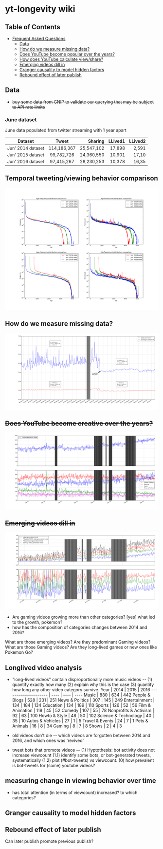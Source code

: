 # yt-longevity wiki

## Table of Contents

  * [Frequent Asked Questions](#yt-longevity-wiki)
    * [Data](#data)
    * [How do we measure missing data?](#)
    * [Does YouTube become popular over the years?](#)
    * [How does YouTube calculate view/share?](#)
    * [Emerging videos dill in](#)
    * [Granger causality to model hidden factors](#)
    * [Rebound effect of later publish](#)

## Data

* ~~buy some data from GNIP to validate our querying that may be subject to API rate limits~~

### June dataset

June data populated from twitter streaming with 1 year apart

| Dataset           | Tweet       | Sharing    | LLived1 | LLived2|
| ----------------- |:-----------:| ----------:| -------:| ------:|
| Jun' 2014 dataset | 114,186,367 | 25,547,102 | 17,898  | 2,591  |
| Jun' 2015 dataset | 99,782,726  | 24,360,550 | 10,901  | 17,10  |
| Jun' 2016 dataset | 97,415,267  | 28,230,253 | 10,378  | 16,35  |


## Temporal tweeting/viewing behavior comparison
![temporal diff age distribution](img/jun_data_with_3_years_apart.png)

## How do we measure missing data?
![approximate missing period](img/approximate_missing_period.png)

## ~~Does YouTube become creative over the years?~~
![temporal youtube upload change](img/temporal_youtube_upload_change.png)

## ~~Emerging videos dill in~~
![video generation growth breakdown](img/video_generation_growth_breakdown.png)
* Are gaming videos growing more than other categories? [yes] what led to the growth, pokemon?
* how has the composition of categories changes between 2014 and 2016?


What are those emerging videos? Are they predominant Gaming videos? What are those Gaming videos? Are they long-lived games or new ones like Pokemon Go?

## Longlived video analysis
* "long-lived videos" contain disproportionally more music videos -- (1) quantify exactly how many (2) explain why this is the case (3) quantify how long any other video category survive.
 Year                  | 2014 | 2015 | 2016
 --------------------- | ---- | ---- | ----
 Music                 | 880  | 634  | 442
 People & Blogs        | 528  | 231  | 251
 News & Politics       | 307  | 145  | 249
 Entertainment         | 134  | 184  | 134
 Education             | 134  | 189  | 110
 Sports                | 126  | 52   | 56
 Film & Animation      | 118  | 45   | 52
 Comedy                | 107  | 55   | 78
 Nonprofits & Activism | 92   | 63   | 100
 Howto & Style         | 48   | 50   | 102
 Science & Technology  | 40   | 35   | 10
 Autos & Vehicles      | 27   | 1    | 5
 Travel & Events       | 24   | 7    | 1
 Pets & Animals        | 16   | 8    | 34
 Gaming                | 8    | 7    | 8
 Shows                 | 2    | 4    | 3

* old videos don't die -- which videos are forgotten between 2014 and 2016, and which ones was 'revived'

* tweet bots that promote videos -- (1) Hyptothesis: bot activity does not increase viewcount (1.1) identify some bots, or bot-generated tweets, systematically (1.2) plot (#bot-tweets) vs viewcount.  (0) how prevalent is bot-tweets for (some) youtube videos?

## measuring change in viewing behavior over time

* has total attention (in terms of viewcount) increased? to which categories?

## Granger causality to model hidden factors

## Rebound effect of later publish

Can later publish promote previous publish?
